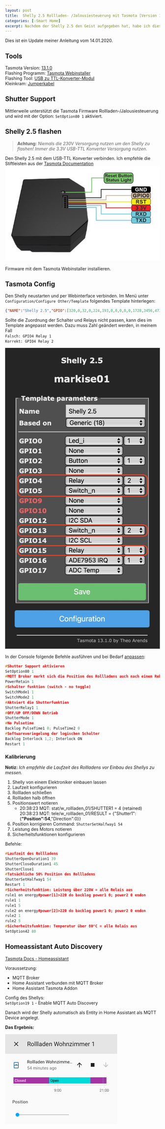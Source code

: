 ```yaml
---
layout: post
title:  Shelly 2.5 Rollladen- /Jalousiesteuerung mit Tasmota [Version 13.1.0]
categories: [💡Smart Home]
excerpt: Nachdem der Shelly 2.5 den Geist aufgegeben hat, habe ich diesen ausgetauscht und mit der neusten Tasmota Version 13.1.0 ausgerollt.
---
```


Dies ist ein Update meiner Anleitung vom 14.01.2020.

## Tools
  
Tasmota Version: [13.1.0](http://ota.tasmota.com/tasmota/release/)  
Flashing Programm: [Tasmota Webinstaller](https://tasmota.github.io/install/)  
Flashing Tool: [USB zu TTL-Konverter-Modul](https://www.amazon.de/USB-TTL-Konverter-Modul-mit-eingebautem-CP2102/dp/B00AFRXKFU/ref=sr_1_3?__mk_de_DE=%C3%85M%C3%85%C5%BD%C3%95%C3%91&keywords=USB+zu+TTL-Konverter-Modul+mit+eingebautem+in+CP2102&qid=1578948764&s=computers&sr=1-3)  
Kleinkram: [Jumperkabel](https://www.amazon.de/Female-Female-Male-Female-Male-Male-Steckbrücken-Drahtbrücken-bunt/dp/B01EV70C78/ref=sr_1_3?__mk_de_DE=ÅMÅŽÕÑ&crid=3D9JJ4C2W5VM4&keywords=jumper+kabel&qid=1579031684&sprefix=jumper%2Caps%2C150&sr=8-3)

## Shutter Support

Mittlerweile unterstützt die Tasmota Firmware Rollladen-/Jalousiesteuerung und wird mit der Option: `SetOption80 1` aktiviert.

## Shelly 2.5 flashen

>**Achtung:** _Niemals die 230V Versorgung nutzen um den Shelly zu flashen! Immer die 3.3V USB-TTL Konverter Versorgung nutzen._

Den Shelly 2.5 mit dem USB-TTL Konverter verbinden.
Ich empfehle die Stiftleisten aus der [Tasmota Documentation](https://tasmota.github.io/docs/#/devices/Shelly-2.5)
![Shelly2.5](/images/shelly2.5-pinout.png)

Firmware mit dem Tasmota Webinstaller installieren.

## Tasmota Config

Den Shelly neustarten und per Webinterface verbinden.
Im Menü unter `Configuration/Configure Other/Template` folgendes Template hinterlegen:

```json
{"NAME":"Shelly 2.5","GPIO":[320,0,32,0,224,193,0,0,0,0,0,1728,3456,4736],"FLAG":0,"BASE":18}
```

Sollte die Zuordnung der Schalter und Relays nicht passen, kann dies im Template angepasst werden. Dazu muss Zahl geändert werden, in meinem Fall  
`Falsch: GPIO4 Relay 1`  
`Korrekt: GPIO4 Relay 2`

![Tasmota Template Settings](/images/tasmota-template.png)

In der Console folgende Befehle ausführen und bei Bedarf [anpassen](https://tasmota.github.io/docs/Blinds-and-Shutters/#shutters-and-blinds):

```cpp
#Shutter Support aktivieren
SetOption80 1
#MQTT Broker merkt sich die Position des Rollladens auch nach einem Reboot
PowerRetain 1
#Schalter funktion (switch - no toggle)
SwitchMode1 1
SwitchMode2 1
#Aktviert die Shutterfunktion
ShutterRelay1 1
#OFF/UP OFF/DOWN Betrieb
ShutterMode 1
#No Pulsetime
Backlog PulseTime1 0; PulseTime2 0
#Softwareveriegelung der logischen Schalter
Backlog Interlock 1,2; Interlock ON
Restart 1
```

### Kalibrierung

**Notiz:** _Ich empfehle die Laufzeit des Rollladens vor Einbau des Shellys zu messen._

1. Shelly von einem Elektroniker einbauen lassen
2. Laufzeit konfigurieren
3. Rollladen schließen
4. Rollladen halb öffnen
5. Positionswert notieren
   * 20:38:23 MQT: stat/w_rollladen_01/SHUTTER1 = 4 (retained) 20:38:23 MQT: tele/w_rollladen_01/RESULT = {"Shutter1":{**"Position":54**,"Direction":0}}
6. Position korrigieren Command: `ShutterSetHalfway1 54`
7. Leistung des Motors notieren
8. Sicherheitsfunktionen konfigurieren

Befehle:

```cpp
#Laufzeit des Rollladens
ShutterOpenDuration1 39
ShutterCloseDuration1 45
ShutterClose1
#Tatsächliche 50% Position des Rollladens
ShutterSetHalfway1 54
Restart 1
#Sicherheitsfunktion: Leistung über 220W = alle Relais aus
rule1 on energy#power[1]>220 do backlog power1 0; power2 0 endon
rule1 1
rule1 5
rule2 on energy#power[2]>220 do backlog power1 0; power2 0 endon
rule2 1
rule2 5
#Sicherheitsfunktion: Temperatur über 80°C = alle Relais aus
SetOption42 80
```

## Homeassistant Auto Discovery

[Tasmota Docs - Homeassistant](https://tasmota.github.io/docs/Home-Assistant/)

Voraussetzung:

* MQTT Broker
* Home Assistant verbunden mit MQTT Broker
* Home Assistant Tasmota Addon

Config des Shellys:  
`SetOption19 1` - Enable MQTT Auto Discovery

Danach wird der Shelly automatisch als Entity in Home Assistant als MQTT Device angelegt.

**Das Ergebnis:**

![Rollladensteuerung](/images/homeassistant-shutter-control.png)
